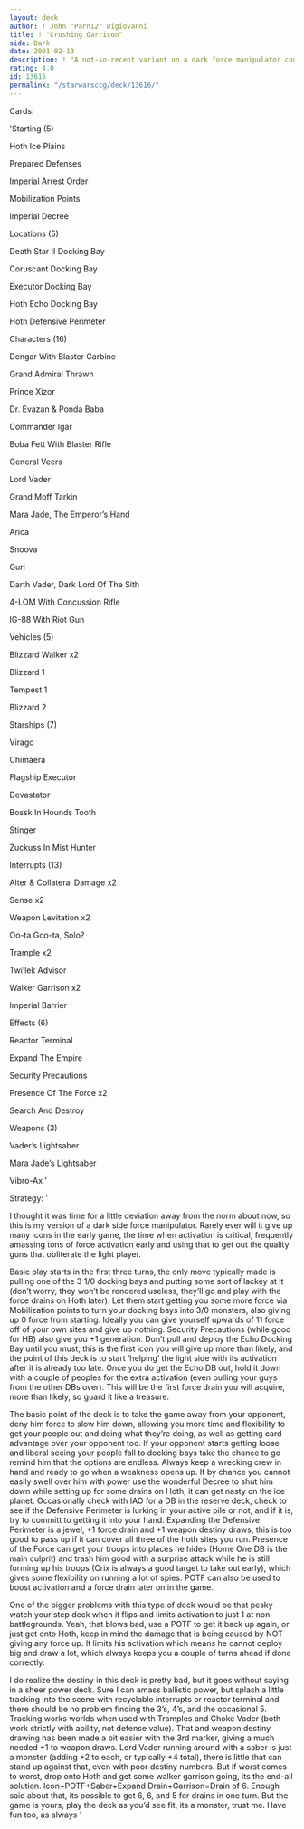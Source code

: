 ```yaml
---
layout: deck
author: ! John "Parn12" Digiovanni
title: ! "Crushing Garrison"
side: Dark
date: 2001-02-13
description: ! "A not-so-recent variant on a dark force manipulator coupled with heavy power enough to crush just about anything."
rating: 4.0
id: 13616
permalink: "/starwarsccg/deck/13616/"
---
```

Cards: 

'Starting (5)

Hoth Ice Plains

Prepared Defenses

Imperial Arrest Order

Mobilization Points

Imperial Decree


Locations (5)

Death Star II Docking Bay

Coruscant Docking Bay

Executor Docking Bay

Hoth Echo Docking Bay

Hoth Defensive Perimeter


Characters (16)

Dengar With Blaster Carbine

Grand Admiral Thrawn

Prince Xizor

Dr. Evazan & Ponda Baba

Commander Igar

Boba Fett With Blaster Rifle

General Veers

Lord Vader

Grand Moff Tarkin

Mara Jade, The Emperor’s Hand

Arica

Snoova

Guri

Darth Vader, Dark Lord Of The Sith

4-LOM With Concussion Rifle

IG-88 With Riot Gun


Vehicles (5)

Blizzard Walker x2

Blizzard 1

Tempest 1

Blizzard 2


Starships (7)

Virago

Chimaera

Flagship Executor

Devastator

Bossk In Hounds Tooth

Stinger

Zuckuss In Mist Hunter


Interrupts (13)

Alter & Collateral Damage x2

Sense x2

Weapon Levitation x2

Oo-ta Goo-ta, Solo?

Trample x2

Twi’lek Advisor

Walker Garrison x2

Imperial Barrier


Effects (6)

Reactor Terminal

Expand The Empire

Security Precautions

Presence Of The Force x2

Search And Destroy


Weapons (3)

Vader’s Lightsaber

Mara Jade’s Lightsaber

Vibro-Ax '

Strategy: '

I thought it was time for a little deviation away from the norm about now, so this is my version of a dark side force manipulator.  Rarely ever will it give up many icons in the early game, the time when activation is critical, frequently amassing tons of force activation early and using that to get out the quality guns that obliterate the light player.


Basic play starts in the first three turns, the only move typically made is pulling one of the 3 1/0 docking bays and putting some sort of lackey at it (don’t worry, they won’t be rendered useless, they’ll go and play with the force drains on Hoth later).  Let them start getting you some more force via Mobilization points to turn your docking bays into 3/0 monsters, also giving up 0 force from starting.  Ideally you can give yourself upwards of 11 force off of your own sites and give up nothing.  Security Precautions (while good for HB) also give you +1 generation.  Don’t pull and deploy the Echo Docking Bay until you must, this is the first icon you will give up more than likely, and the point of this deck is to start ’helping’ the light side with its activation after it is already too late.  Once you do get the Echo DB out, hold it down with a couple of peoples for the extra activation (even pulling your guys from the other DBs over).  This will be the first force drain you will acquire, more than likely, so guard it like a treasure.


The basic point of the deck is to take the game away from your opponent, deny him force to slow him down, allowing you more time and flexibility to get your people out and doing what they’re doing, as well as getting card advantage over your opponent too.  If your opponent starts getting loose and liberal seeing your people fall to docking bays take the chance to go remind him that the options are endless.  Always keep a wrecking crew in hand and ready to go when a weakness opens up.  If by chance you cannot easily swell over him with power use the wonderful Decree to shut him down while setting up for some drains on Hoth, it can get nasty on the ice planet.  Occasionally check with IAO for a DB in the reserve deck, check to see if the Defensive Perimeter is lurking in your active pile or not, and if it is, try to committ to getting it into your hand.  Expanding the Defensive Perimeter is a jewel, +1 force drain and +1 weapon destiny draws, this is too good to pass up if it can cover all three of the hoth sites you run.  Presence of the Force can get your troops into places he hides (Home One DB is the main culprit) and trash him good with a surprise attack while he is still forming up his troops (Crix is always a good target to take out early), which gives some flexibility on running a lot of spies.  POTF can also be used to boost activation and a force drain later on in the game.


One of the bigger problems with this type of deck would be that pesky watch your step deck when it flips and limits activation to just 1 at non-battlegrounds.  Yeah, that blows bad, use a POTF to get it back up again, or just get onto Hoth, keep in mind the damage that is being caused by NOT giving any force up.  It limits his activation which means he cannot deploy big and draw a lot, which always keeps you a couple of turns ahead if done correctly.


I do realize the destiny in this deck is pretty bad, but it goes without saying in a sheer power deck.  Sure I can amass ballistic power, but splash a little tracking into the scene with recyclable interrupts or reactor terminal and there should be no problem finding the 3’s, 4’s, and the occasional 5.  Tracking works worlds when used with Tramples and Choke Vader (both work strictly with ability, not defense value).  That and weapon destiny drawing has been made a bit easier with the 3rd marker, giving a much needed +1 to weapon draws.  Lord Vader running around with a saber is just a monster (adding +2 to each, or typically +4 total), there is little that can stand up against that, even with poor destiny numbers.  But if worst comes to worst, drop onto Hoth and get some walker garrison going, its the end-all solution.  Icon+POTF+Saber+Expand Drain+Garrison=Drain of 6.  Enough said about that, its possible to get 6, 6, and 5 for drains in one turn.  But the game is yours, play the deck as you’d see fit, its a monster, trust me.  Have fun too, as always '
